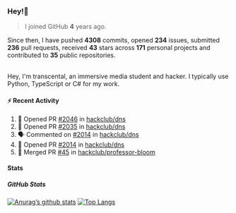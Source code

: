 ### Hey!👋
<!-- [![Banner](banner.png)](https://dillonb07.is-a.dev) -->


> I joined GitHub **4** years ago.

Since then, I have pushed **4308** commits, opened **234** issues, submitted **236** pull requests, received **43** stars across **171** personal projects and contributed to **35** public repositories.

<br>
Hey, I'm transcental, an immersive media student and hacker. I typically use Python, TypeScript or C# for my work.

<br>

#### :zap: Recent Activity

<!--START_SECTION:activity-->
1. 💪 Opened PR [#2046](https://github.com/hackclub/dns/pull/2046) in [hackclub/dns](https://github.com/hackclub/dns)
2. 💪 Opened PR [#2035](https://github.com/hackclub/dns/pull/2035) in [hackclub/dns](https://github.com/hackclub/dns)
3. 🗣 Commented on [#2014](https://github.com/hackclub/dns/pull/2014#issuecomment-3263784458) in [hackclub/dns](https://github.com/hackclub/dns)
4. 💪 Opened PR [#2014](https://github.com/hackclub/dns/pull/2014) in [hackclub/dns](https://github.com/hackclub/dns)
5. 🎉 Merged PR [#45](https://github.com/hackclub/professor-bloom/pull/45) in [hackclub/professor-bloom](https://github.com/hackclub/professor-bloom)
<!--END_SECTION:activity-->

#### Stats

##### GitHub Stats
[![Anurag’s github stats](https://github-readme-stats.vercel.app/api?username=transcental&show_icons=true&theme=radical)](https://github.com/transcental)
[![Top Langs](https://github-readme-stats.vercel.app/api/top-langs/?username=transcental&layout=compact&theme=radical)](https://github.com/transcental)
